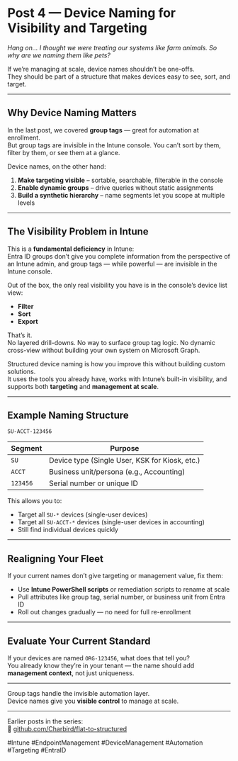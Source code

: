 # Post 4 — Device Naming for Visibility and Targeting

*Hang on… I thought we were treating our systems like farm animals. So why are we naming them like pets?*

If we’re managing at scale, device names shouldn’t be one-offs.  
They should be part of a structure that makes devices easy to see, sort, and target.

---

## Why Device Naming Matters

In the last post, we covered **group tags** — great for automation at enrollment.  
But group tags are invisible in the Intune console. You can’t sort by them, filter by them, or see them at a glance.

Device names, on the other hand:

1. **Make targeting visible** – sortable, searchable, filterable in the console  
2. **Enable dynamic groups** – drive queries without static assignments  
3. **Build a synthetic hierarchy** – name segments let you scope at multiple levels

---

## The Visibility Problem in Intune

This is a **fundamental deficiency** in Intune:  
Entra ID groups don’t give you complete information from the perspective of an Intune admin, and group tags — while powerful — are invisible in the Intune console.

Out of the box, the only real visibility you have is in the console’s device list view:  
- **Filter**  
- **Sort**  
- **Export**

That’s it.  
No layered drill-downs. No way to surface group tag logic. No dynamic cross-view without building your own system on Microsoft Graph.

Structured device naming is how you improve this without building custom solutions.  
It uses the tools you already have, works with Intune’s built-in visibility, and supports both **targeting** and **management at scale**.

---

## Example Naming Structure

`SU-ACCT-123456`

| Segment   | Purpose                             |
|-----------|-------------------------------------|
| `SU`      | Device type (Single User, KSK for Kiosk, etc.) |
| `ACCT`    | Business unit/persona (e.g., Accounting) |
| `123456`  | Serial number or unique ID           |

This allows you to:

- Target all `SU-*` devices (single-user devices)  
- Target all `SU-ACCT-*` devices (single-user devices in accounting)  
- Still find individual devices quickly

---

## Realigning Your Fleet

If your current names don’t give targeting or management value, fix them:

- Use **Intune PowerShell scripts** or remediation scripts to rename at scale  
- Pull attributes like group tag, serial number, or business unit from Entra ID  
- Roll out changes gradually — no need for full re-enrollment

---

## Evaluate Your Current Standard

If your devices are named `ORG-123456`, what does that tell you?  
You already know they’re in your tenant — the name should add **management context**, not just uniqueness.

---

Group tags handle the invisible automation layer.  
Device names give you **visible control** to manage at scale.

---

Earlier posts in the series:  
🔗 [github.com/Charbird/flat-to-structured](https://github.com/Charbird/flat-to-structured)

#Intune #EndpointManagement #DeviceManagement #Automation #Targeting #EntraID
